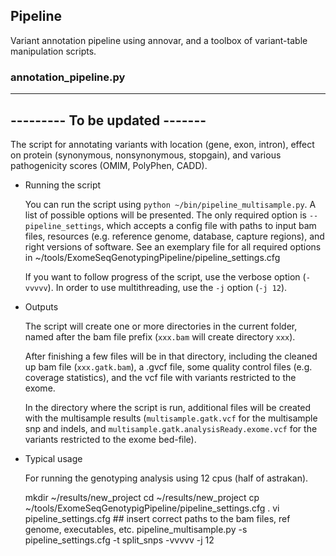 ## Pipeline

Variant annotation pipeline using annovar, and a toolbox of variant-table manipulation scripts.

### annotation_pipeline.py

-------------------------------
--------- To be updated -------
-------------------------------


The script for annotating variants with location (gene, exon, intron), effect on protein (synonymous, nonsynonymous, stopgain), 
and various pathogenicity scores (OMIM, PolyPhen, CADD). 


*   Running the script

    You can run the script using `python ~/bin/pipeline_multisample.py`.
    A list of possible options will be presented. The only required option is `--pipeline_settings`,
    which accepts a config file with paths to input bam files, resources (e.g. reference genome, database, capture regions), 
    and right versions of software. See an exemplary file for all required options 
    in ~/tools/ExomeSeqGenotypingPipeline/pipeline_settings.cfg 
  
    If you want to follow progress of the script, use the verbose option (`-vvvvv`).
    In order to use multithreading, use the `-j` option (`-j 12`).

*   Outputs

    The script will create one or more directories in the current folder, named after
    the bam file prefix (`xxx.bam` will create directory `xxx`).

    After finishing a few files will be in that directory, including the cleaned up 
    bam file (`xxx.gatk.bam`), a .gvcf file, some quality control files (e.g. coverage statistics),
    and the vcf file with variants restricted to the exome.

    In the directory where the script is run, additional files will be created with the
    multisample results (`multisample.gatk.vcf` for the multisample snp and indels,
    and `multisample.gatk.analysisReady.exome.vcf` for the variants restricted to the exome bed-file).

*   Typical usage

    For running the genotyping analysis using 12 cpus (half of astrakan).

	mkdir ~/results/new_project
	cd ~/results/new_project
	cp ~/tools/ExomeSeqGenotypigPipeline/pipeline_settings.cfg .
	vi pipeline_settings.cfg  ## insert correct paths to the bam files, ref genome, executables, etc.
	pipeline_multisample.py -s pipeline_settings.cfg -t split_snps -vvvvv -j 12






